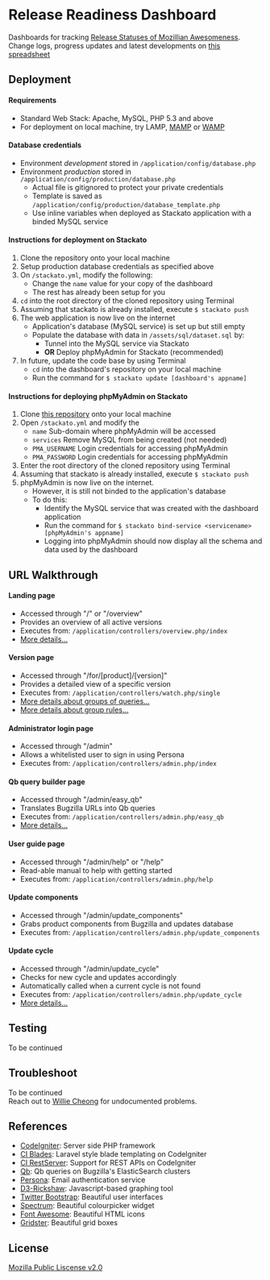 # Release Readiness Dashboard
Dashboards for tracking [Release Statuses of Mozillian Awesomeness](https://release-dash.paas.allizom.org).<br>
Change logs, progress updates and latest developments on [this spreadsheet](https://docs.google.com/spreadsheet/ccc?key=0ApNDjYXWm5JndDFwLWVlM1BPR3dBdjE1ZVdfWlBwR1E&usp=sharing)


## Deployment        
#### Requirements
- Standard Web Stack: Apache, MySQL, PHP 5.3 and above
- For deployment on local machine, try LAMP, [MAMP](http://www.mamp.info/en/downloads/) or [WAMP](http://www.wampserver.com/en/)

#### Database credentials
- Environment *development* stored in `/application/config/database.php`
- Environment *production* stored in `/application/config/production/database.php` 
    - Actual file is gitignored to protect your private credentials
    - Template is saved as `/application/config/production/database_template.php`
    - Use inline variables when deployed as Stackato application with a binded MySQL service

#### Instructions for deployment on Stackato
1. Clone the repository onto your local machine
2. Setup production database credentials as specified above
3. On `/stackato.yml`, modify the following:
    - Change the `name` value for your copy of the dashboard
    - The rest has already been setup for you
3. `cd` into the root directory of the cloned repository using Terminal
4. Assuming that stackato is already installed, execute `$ stackato push`
5. The web application is now live on the internet
    - Application's database (MySQL service) is set up but still empty
    - Populate the database with data in `/assets/sql/dataset.sql` by:
        - Tunnel into the MySQL service via Stackato
        - **OR** Deploy phpMyAdmin for Stackato (recommended)
6. In future, update the code base by using Terminal
    - `cd` into the dashboard's repository on your local machine
    - Run the command for `$ stackato update [dashboard's appname]`

#### Instructions for deploying phpMyAdmin on Stackato
1. Clone [this repository](https://github.com/Stackato-Apps/phpmyadmin) onto your local machine
2. Open `/stackato.yml` and modify the 
    - `name` Sub-domain where phpMyAdmin will be accessed
    - `services` Remove MySQL from being created (not needed)
    - `PMA_USERNAME` Login credentials for accessing phpMyAdmin
    - `PMA_PASSWORD` Login credentials for accessing phpMyAdmin
3. Enter the root directory of the cloned repository using Terminal
4. Assuming that stackato is already installed, execute `$ stackato push`
5. phpMyAdmin is now live on the internet.
    - However, it is still not binded to the application's database
    - To do this:
        - Identify the MySQL service that was created with the dashboard application
        - Run the command for `$ stackato bind-service <servicename> [phpMyAdmin's appname]`
        - Logging into phpMyAdmin should now display all the schema and data used by the dashboard


## URL Walkthrough
#### Landing page
- Accessed through "/" or "/overview" 
- Provides an overview of all active versions
- Executes from: `/application/controllers/overview.php/index`
- [More details...](http://blog.williecheong.com/running-with-the-train/)

#### Version page
- Accessed through "/for/[product]/[version]"
- Provides a detailed view of a specific version
- Executes from: `/application/controllers/watch.php/single`
- [More details about groups of queries...](http://blog.williecheong.com/groups-of-queries/)
- [More details about group rules...](http://blog.williecheong.com/release-readiness-dashboardrules-for-scoring/)

#### Administrator login page
- Accessed through "/admin"
- Allows a whitelisted user to sign in using Persona
- Executes from: `/application/controllers/admin.php/index`

#### Qb query builder page
- Accessed through "/admin/easy_qb"
- Translates Bugzilla URLs into Qb queries
- Executes from: `/application/controllers/admin.php/easy_qb`
- [More details...](http://blog.williecheong.com/release-readiness-dashboardqb-query-builder/)

#### User guide page
- Accessed through "/admin/help" or "/help"
- Read-able manual to help with getting started
- Executes from: `/application/controllers/admin.php/help`

#### Update components
- Accessed through "/admin/update_components"
- Grabs product components from Bugzilla and updates database
- Executes from: `/application/controllers/admin.php/update_components`

#### Update cycle
- Accessed through "/admin/update_cycle"
- Checks for new cycle and updates accordingly
- Automatically called when a current cycle is not found
- Executes from: `/application/controllers/admin.php/update_cycle`
- [More details...](http://blog.williecheong.com/running-with-the-train/)

## Testing
To be continued


## Troubleshoot
To be continued<br>
Reach out to [Willie Cheong](http://williecheong.com) for undocumented problems.


## References
- [CodeIgniter](http://ellislab.com/codeigniter): Server side PHP framework
- [CI Blades](https://github.com/laperla/codeigniter-Blade): Laravel style blade templating on CodeIgniter
- [CI RestServer](https://github.com/philsturgeon/codeigniter-restserver): Support for REST APIs on CodeIgniter
- [Qb](https://github.com/klahnakoski/qb): Qb queries on Bugzilla's ElasticSearch clusters
- [Persona](https://developer.mozilla.org/en-US/Persona): Email authentication service
- [D3-Rickshaw](http://code.shutterstock.com/rickshaw/): Javascript-based graphing tool
- [Twitter Bootstrap](http://getbootstrap.com/getting-started/): Beautiful user interfaces
- [Spectrum](http://bgrins.github.io/spectrum/): Beautiful colourpicker widget
- [Font Awesome](http://fontawesome.io/): Beautiful HTML icons
- [Gridster](http://gridster.net/): Beautiful grid boxes


## License
[Mozilla Public Liscense v2.0](LICENSE)
